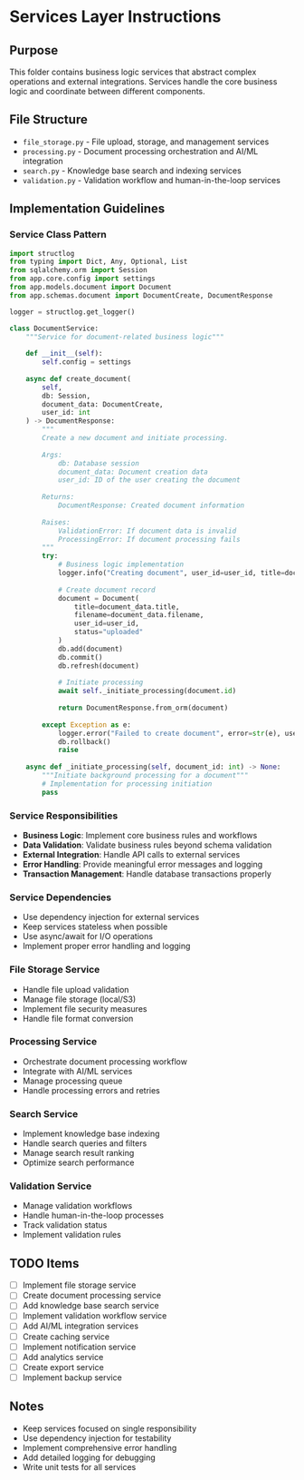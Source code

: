 # Services Layer Instructions

## Purpose
This folder contains business logic services that abstract complex operations and external integrations. Services handle the core business logic and coordinate between different components.

## File Structure
- `file_storage.py` - File upload, storage, and management services
- `processing.py` - Document processing orchestration and AI/ML integration
- `search.py` - Knowledge base search and indexing services
- `validation.py` - Validation workflow and human-in-the-loop services

## Implementation Guidelines

### Service Class Pattern
```python
import structlog
from typing import Dict, Any, Optional, List
from sqlalchemy.orm import Session
from app.core.config import settings
from app.models.document import Document
from app.schemas.document import DocumentCreate, DocumentResponse

logger = structlog.get_logger()

class DocumentService:
    """Service for document-related business logic"""
    
    def __init__(self):
        self.config = settings
    
    async def create_document(
        self, 
        db: Session, 
        document_data: DocumentCreate,
        user_id: int
    ) -> DocumentResponse:
        """
        Create a new document and initiate processing.
        
        Args:
            db: Database session
            document_data: Document creation data
            user_id: ID of the user creating the document
            
        Returns:
            DocumentResponse: Created document information
            
        Raises:
            ValidationError: If document data is invalid
            ProcessingError: If document processing fails
        """
        try:
            # Business logic implementation
            logger.info("Creating document", user_id=user_id, title=document_data.title)
            
            # Create document record
            document = Document(
                title=document_data.title,
                filename=document_data.filename,
                user_id=user_id,
                status="uploaded"
            )
            db.add(document)
            db.commit()
            db.refresh(document)
            
            # Initiate processing
            await self._initiate_processing(document.id)
            
            return DocumentResponse.from_orm(document)
            
        except Exception as e:
            logger.error("Failed to create document", error=str(e), user_id=user_id)
            db.rollback()
            raise
    
    async def _initiate_processing(self, document_id: int) -> None:
        """Initiate background processing for a document"""
        # Implementation for processing initiation
        pass
```

### Service Responsibilities
- **Business Logic**: Implement core business rules and workflows
- **Data Validation**: Validate business rules beyond schema validation
- **External Integration**: Handle API calls to external services
- **Error Handling**: Provide meaningful error messages and logging
- **Transaction Management**: Handle database transactions properly

### Service Dependencies
- Use dependency injection for external services
- Keep services stateless when possible
- Use async/await for I/O operations
- Implement proper error handling and logging

### File Storage Service
- Handle file upload validation
- Manage file storage (local/S3)
- Implement file security measures
- Handle file format conversion

### Processing Service
- Orchestrate document processing workflow
- Integrate with AI/ML services
- Manage processing queue
- Handle processing errors and retries

### Search Service
- Implement knowledge base indexing
- Handle search queries and filters
- Manage search result ranking
- Optimize search performance

### Validation Service
- Manage validation workflows
- Handle human-in-the-loop processes
- Track validation status
- Implement validation rules

## TODO Items
- [ ] Implement file storage service
- [ ] Create document processing service
- [ ] Add knowledge base search service
- [ ] Implement validation workflow service
- [ ] Add AI/ML integration services
- [ ] Create caching service
- [ ] Implement notification service
- [ ] Add analytics service
- [ ] Create export service
- [ ] Implement backup service

## Notes
- Keep services focused on single responsibility
- Use dependency injection for testability
- Implement comprehensive error handling
- Add detailed logging for debugging
- Write unit tests for all services
